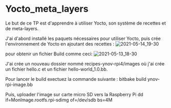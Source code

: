 # Yocto_meta_layers

Le but de ce TP est d'apprendre à utiliser Yocto, son système de recettes et de meta-layers.

J'ai d'abord installé les paquets nécessaires pour utiliser Yocto, puis crée l'environnement de Yocto en ajoutant des recettes :
![2021-05-14_19-30](https://user-images.githubusercontent.com/72147223/118409199-7be03c80-b689-11eb-807b-0b7fdcc09cce.png)

pour obtenir un fichier Build comme ceci: 
![2021-05-13_18-30](https://user-images.githubusercontent.com/72147223/118409145-50f5e880-b689-11eb-894f-44af49130eb9.png)

J'ai crée un nouveau dossier nommé recipes-ynov-rpi4/images où j'ai crée un fichier hello.c et un fichier hello-world_1.0.bb.

Pour lancer le build exectuez la commande suivante : bitbake build ynov-rpi-image.bb

Puis, uploader l'image sur carte micro SD vers la Raspberry Pi
dd if=MonImage.rootfs.rpi-sdimg of=/dev/sdb bs=4M 
 
